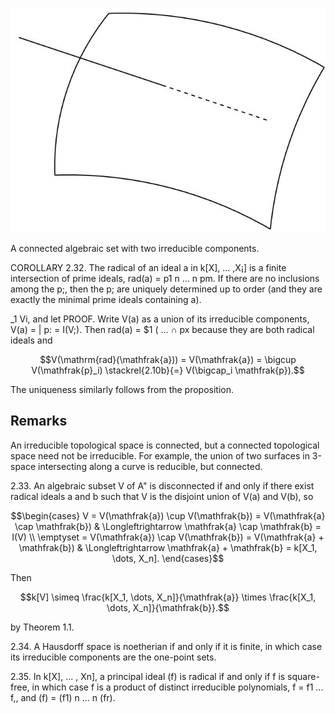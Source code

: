 ![](_page_47_Figure_1.jpeg)

A connected algebraic set with two irreducible components.

COROLLARY 2.32. The radical of an ideal a in k[X], ... ,X¡] is a finite intersection of prime ideals, rad(a) = p1 n ... n pm. If there are no inclusions among the p;, then the p; are uniquely determined up to order (and they are exactly the minimal prime ideals containing a).

_1 Vi, and let PROOF. Write V(a) as a union of its irreducible components, V(a) = | p: = I(V;). Then rad(a) = \$1 ( ... ∩ px because they are both radical ideals and

$$V(\mathrm{rad}(\mathfrak{a})) = V(\mathfrak{a}) = \bigcup V(\mathfrak{p}_i) \stackrel{2.10b}{=} V(\bigcap_i \mathfrak{p}).$$

The uniqueness similarly follows from the proposition.

## Remarks

An irreducible topological space is connected, but a connected topological space need not be irreducible. For example, the union of two surfaces in 3-space intersecting along a curve is reducible, but connected.

2.33. An algebraic subset V of A" is disconnected if and only if there exist radical ideals a and b such that V is the disjoint union of V(a) and V(b), so

$$\begin{cases} V = V(\mathfrak{a}) \cup V(\mathfrak{b}) = V(\mathfrak{a} \cap \mathfrak{b}) & \Longleftrightarrow \mathfrak{a} \cap \mathfrak{b} = I(V) \\ \emptyset = V(\mathfrak{a}) \cap V(\mathfrak{b}) = V(\mathfrak{a} + \mathfrak{b}) & \Longleftrightarrow \mathfrak{a} + \mathfrak{b} = k[X_1, \dots, X_n]. \end{cases}$$

Then

$$k[V] \simeq \frac{k[X_1, \dots, X_n]}{\mathfrak{a}} \times \frac{k[X_1, \dots, X_n]}{\mathfrak{b}}.$$

by Theorem 1.1.

2.34. A Hausdorff space is noetherian if and only if it is finite, in which case its irreducible components are the one-point sets.

2.35. In k[X], ... , Xn], a principal ideal (f) is radical if and only if f is square-free, in which case f is a product of distinct irreducible polynomials, f = f1 ... f,, and (f) = (f1) n ... n (fr).